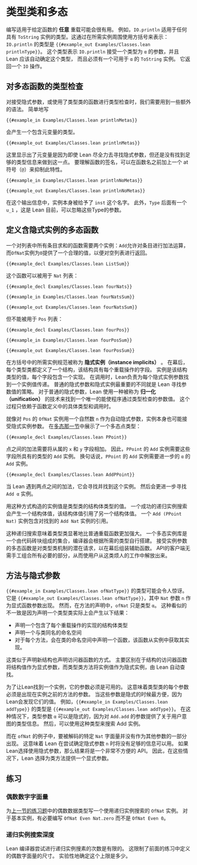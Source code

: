 <!--
# Type Classes and Polymorphism
-->

# 类型类和多态

<!--
It can be useful to write functions that work for _any_ overloading of a given function.
For instance, `IO.println` works for any type that has an instance of `ToString`.
This is indicated using square brackets around the required instance: the type of `IO.println` is `{{#example_out Examples/Classes.lean printlnType}}`.
This type says that `IO.println` accepts an argument of type `α`, which Lean should determine automatically, and that there must be a `ToString` instance available for `α`.
It returns an `IO` action.
-->

编写适用于给定函数的 **任意** 重载可能会很有用。
例如，`IO.println` 适用于任何具有 `ToString` 实例的类型。这通过在所需实例周围使用方括号来表示：
`IO.println` 的类型是 `{{#example_out Examples/Classes.lean printlnType}}`。
这个类型表示 `IO.println` 接受一个类型为 `α` 的参数，并且 Lean 应该自动确定这个类型，
而且必须有一个可用于 `α` 的 `ToString` 实例。
它返回一个 `IO` 操作。


<!--
## Checking Polymorphic Functions' Types
-->

## 对多态函数的类型检查

<!--
Checking the type of a function that takes implicit arguments or uses type classes requires the use of some additional syntax.
Simply writing
-->

对接受隐式参数，或使用了类型类的函数进行类型检查时，我们需要用到一些额外的语法。
简单地写

```lean
{{#example_in Examples/Classes.lean printlnMetas}}
```
<!--
yields a type with metavariables:
-->

会产生一个包含元变量的类型。

```output info
{{#example_out Examples/Classes.lean printlnMetas}}
```
<!--
This is because Lean does its best to discover implicit arguments, and the presence of metavariables indicates that it did not yet discover enough type information to do so.
To understand the signature of a function, this feature can be suppressed with an at-sign (`@`) before the function's name:
-->

这里显示出了元变量是因为即使 Lean 尽全力去寻找隐式参数，但还是没有找到足够的类型信息来做到这一点。
要理解函数的签名，可以在函数名之前加上一个 at 符号（`@`）来抑制此特性。

```lean
{{#example_in Examples/Classes.lean printlnNoMetas}}
```
```output info
{{#example_out Examples/Classes.lean printlnNoMetas}}
```
<!--
In this output, the instance itself has been given the name `inst`.
Additionally, there is a `u_1` after `Type`, which uses a feature of Lean that has not yet been introduced.
For now, ignore these parameters to `Type`.
-->

在这个输出信息中，实例本身被给予了 `inst` 这个名字。
此外，`Type` 后面有一个 `u_1` ，这是 Lean
目前，可以忽略这些Type的参数。

<!--
## Defining Polymorphic Functions with Instance Implicits
-->

## 定义含隐式实例的多态函数

<!--
A function that sums all entries in a list needs two instances: `Add` allows the entries to be added, and an `OfNat` instance for `0` provides a sensible value to return for the empty list:
-->

一个对列表中所有条目求和的函数需要两个实例：`Add`允许对条目进行加法运算，而`OfNat`实例为`0`提供了一个合理的值，以便对空列表进行返回。

```lean
{{#example_decl Examples/Classes.lean ListSum}}
```

<!--
This function can be used for a list of `Nat`s:
-->

这个函数可以被用于 `Nat` 列表：

```lean
{{#example_decl Examples/Classes.lean fourNats}}

{{#example_in Examples/Classes.lean fourNatsSum}}
```
```output info
{{#example_out Examples/Classes.lean fourNatsSum}}
```

<!--
but not for a list of `Pos` numbers:
-->

但不能被用于 `Pos` 列表：

```lean
{{#example_decl Examples/Classes.lean fourPos}}

{{#example_in Examples/Classes.lean fourPosSum}}
```
```output error
{{#example_out Examples/Classes.lean fourPosSum}}
```

<!--
Specifications of required instances in square brackets are called _instance implicits_.
Behind the scenes, every type class defines a structure that has a field for each overloaded operation.
Instances are values of that structure type, with each field containing an implementation.
At a call site, Lean is responsible for finding an instance value to pass for each instance implicit argument.
The most important difference between ordinary implicit arguments and instance implicits is the strategy that Lean uses to find an argument value.
In the case of ordinary implicit arguments, Lean uses a technique called _unification_ to find a single unique argument value that would allow the program to pass the type checker.
This process relies only on the specific types involved in the function's definition and the call site.
For instance implicits, Lean instead consults a built-in table of instance values.
-->

在方括号中的所需实例规范被称为 **隐式实例（instance implicits）** 。
在幕后，每个类型类都定义了一个结构，该结构具有每个重载操作的字段。
实例是该结构类型的值，每个字段包含一个实现。
在调用时，Lean负责为每个隐式实例参数找到一个实例值传递。
普通的隐式参数和隐式实例最重要的不同就是 Lean 寻找参数值的策略。
对于普通的隐式参数，Lean 使用一种被称为 **归一化（unification）** 的技术来找到一个唯一的能使程序通过类型检查的参数值。
这个过程只依赖于函数定义中的具体类型和调用时。

<!--
Just as the `OfNat` instance for `Pos` took a natural number `n` as an automatic implicit argument, instances may also take instance implicit arguments themselves.
The [section on polymorphism](../getting-to-know/polymorphism.md) presented a polymorphic point type:
-->

就像对 `Pos` 的 `OfNat` 实例用一个自然数 `n` 作为自动隐式参数，实例本身也可能接受隐式实例参数。
在[多态那一节](../getting-to-know/polymorphism.md)中展示了一个多态点类型：

```lean
{{#example_decl Examples/Classes.lean PPoint}}
```

<!--
Addition of points should add the underlying `x` and `y` fields.
Thus, an `Add` instance for `PPoint` requires an `Add` instance for whatever type these fields have.
In other words, the `Add` instance for `PPoint` requires a further `Add` instance for `α`:
-->

点之间的加法需要将从属的 `x` 和 `y` 字段相加。
因此，`PPoint` 的 `Add` 实例需要这些字段所具有的类型的 `Add` 实例。
换句话说，`PPoint` 的 `Add` 实例需要进一步的 `α` 的 `Add` 实例。

```lean
{{#example_decl Examples/Classes.lean AddPPoint}}
```

<!--
When Lean encounters an addition of two points, it searches for and finds this instance.
It then performs a further search for the `Add α` instance.
-->

当 Lean 遇到两点之间的加法，它会寻找并找到这个实例。
然后会更进一步寻找 `Add α` 实例。

<!--
The instance values that are constructed in this way are values of the type class's structure type.
A successful recursive instance search results in a structure value that has a reference to another structure value.
An instance of `Add (PPoint Nat)` contains a reference to the instance of `Add Nat` that was found.
-->

用这种方式构造的实例值是类型类的结构体类型的值。
一个成功的递归实例搜索会产生一个结构体值，该结构体值引用了另一个结构体值。
一个 `Add (PPoint Nat)` 实例包含对找到的 `Add Nat` 实例的引用。


<!--
This recursive search process means that type classes offer significantly more power than plain overloaded functions.
A library of polymorphic instances is a set of code building blocks that the compiler will assemble on its own, given nothing but the desired type.
Polymorphic functions that take instance arguments are latent requests to the type class mechanism to assemble helper functions behind the scenes.
The API's clients are freed from the burden of plumbing together all of the necessary parts by hand.
-->

这种递归搜索意味着类型类显著地比普通重载函数更加强大。
一个多态实例库是一个由代码砖块组成的集合，编译器会根据所需的类型自行搭建。
接受实例参数的多态函数是对类型类机制的潜在请求，以在幕后组装辅助函数。
API的客户端无需手工组合所有必要的部分，从而使用户从这类烦人的工作中解放出来。


<!--
## Methods and Implicit Arguments
-->

## 方法与隐式参数


<!--
The type of `{{#example_in Examples/Classes.lean ofNatType}}` may be surprising.
It is `{{#example_out Examples/Classes.lean ofNatType}}`, in which the `Nat` argument `n` occurs as an explicit function argument.
In the declaration of the method, however, `ofNat` simply has type `α`.
This seeming discrepancy is because declaring a type class really results in the following:
-->

`{{#example_in Examples/Classes.lean ofNatType}}` 的类型可能会令人惊讶。
它是 `{{#example_out Examples/Classes.lean ofNatType}}`，其中 `Nat` 参数 `n` 作为显式函数参数出现。
然而，在方法的声明中，`ofNat` 只是类型 `α`。
这种看似的不一致是因为声明一个类型类实际上会产生以下结果：

<!--
 * A structure type to contain the implementation of each overloaded operation
 * A namespace with the same name as the class
 * For each method, a function in the class's namespace that retrieves its implementation from an instance
-->

 * 声明一个包含了每个重载操作的实现的结构体类型
 * 声明一个与类同名的命名空间
 * 对于每个方法，会在类的命名空间中声明一个函数，该函数从实例中获取其实现。

<!--
This is analogous to the way that declaring a new structure also declares accessor functions.
The primary difference is that a structure's accessors take the structure value as an explicit argument, while the type class methods take the instance value as an instance implicit to be found automatically by Lean.
-->

这类似于声明新结构也声明访问器函数的方式。
主要区别在于结构的访问器函数将结构值作为显式参数，而类型类方法将实例值作为隐式实例，由 Lean 自动查找。

<!--
In order for Lean to find an instance, its arguments must be available.
This means that each argument to the type class must be an argument to the method that occurs before the instance.
It is most convenient when these arguments are implicit, because Lean does the work of discovering their values.
For example, `{{#example_in Examples/Classes.lean addType}}` has the type `{{#example_out Examples/Classes.lean addType}}`.
In this case, the type argument `α` can be implicit because the arguments to `Add.add` provide information about which type the user intended.
This type can then be used to search for the `Add` instance.
-->

为了让Lean找到一个实例，它的参数必须是可用的。
这意味着类型类的每个参数必须是出现在实例之前的方法的参数。
当这些参数是隐式的时候最方便，因为Lean会发现它们的值。
例如，`{{#example_in Examples/Classes.lean addType}}` 的类型是 `{{#example_out Examples/Classes.lean addType}}`。
在这种情况下，类型参数 `α` 可以是隐式的，因为对 `Add.add` 的参数提供了关于用户意图的类型信息。
然后，可以使用这种类型来搜索 Add 实例。

<!--
In the case of `ofNat`, however, the particular `Nat` literal to be decoded does not appear as part of any other argument.
This means that Lean would have no information to use when attempting to figure out the implicit argument `n`.
The result would be a very inconvenient API.
Thus, in these cases, Lean uses an explicit argument for the class's method.
-->

而在 `ofNat` 的例子中，要被解码的特定 `Nat` 字面量并没有作为其他参数的一部分出现。
这意味着 Lean 在尝试确定隐式参数 `n` 时将没有足够的信息可以用。
如果Lean选择使用隐式参数，那么结果将是一个非常不方便的 API。
因此，在这些情况下，Lean 选择为类方法提供一个显式参数。



<!--
## Exercises
-->

## 练习

<!--
### Even Number Literals
-->

### 偶数数字字面量

<!--
Write an instance of `OfNat` for the even number datatype from the [previous section's exercises](pos.md#even-numbers) that uses recursive instance search.
For the base instance, it is necessary to write `OfNat Even Nat.zero` instead of `OfNat Even 0`.
-->

为[上一节的练习题](pos.md#even-numbers)中的偶数数据类型写一个使用递归实例搜索的 `OfNat` 实例。
对于基本实例，有必要编写 `OfNat Even Nat.zero` 而不是 `OfNat Even 0`。

<!--
### Recursive Instance Search Depth
-->

### 递归实例搜索深度

<!--
There is a limit to how many times the Lean compiler will attempt a recursive instance search.
This places a limit on the size of even number literals defined in the previous exercise.
Experimentally determine what the limit is.
-->

Lean 编译器尝试进行递归实例搜素的次数是有限的。
这限制了前面的练习中定义的偶数字面量的尺寸。
实验性地确定这个上限是多少。
